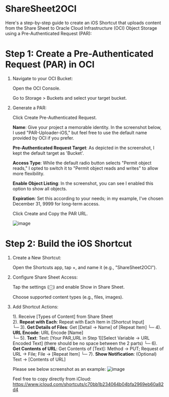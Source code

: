 # ShareSheet2OCI
Here's a step-by-step guide to create an iOS Shortcut that uploads content from the Share Sheet to Oracle Cloud Infrastructure (OCI) Object Storage using a Pre-Authenticated Request (PAR):

# Step 1: Create a Pre-Authenticated Request (PAR) in OCI
1. Navigate to your OCI Bucket:

    Open the OCI Console.
    
    Go to Storage > Buckets and select your target bucket.

2. Generate a PAR:

    Click Create Pre-Authenticated Request.
    
    **Name**: Give your project a memorable identity. In the screenshot below, I used "PAR-Uploader-iOS," but feel free to use the default name provided by OCI if you prefer.

    **Pre-Authenticated Request Target**: As depicted in the screenshot, I kept the default target as 'Bucket'.
    
    **Access Type**: While the default radio button selects "Permit object reads," I opted to switch it to "Permit object reads and writes" to allow more flexibility.
    
    **Enable Object Listing**: In the screenshot, you can see I enabled this option to show all objects.
    
    **Expiration**: Set this according to your needs; in my example, I've chosen December 31, 9999 for long-term access.
    
    Click Create and Copy the PAR URL.
   
    ![image](https://github.com/user-attachments/assets/c2ae7462-58fd-4422-8c7c-9fa06709d520)






# Step 2: Build the iOS Shortcut
1. Create a New Shortcut:

    Open the Shortcuts app, tap +, and name it (e.g., "ShareSheet2OCI").

2. Configure Share Sheet Access:

    Tap the settings (ⓘ) and enable Show in Share Sheet.

    Choose supported content types (e.g., files, images).

3. Add Shortcut Actions:

    1). Receive [Types of Content] from Share Sheet  
    2). **Repeat with Each**: Repeat with Each Item in [Shortcut Input]  
       └─ 3). **Get Details of Files**: Get [Detail -> Name] of [Repeat Item]
       └─ 4). **URL Encode**: URL Encode [Name]  
       └─ 5). **Text**: Text: [Your PAR_URL in Step 1][Select Variable -> URL Encoded Text] (there should be no space between the 2 parts)
       └─ 6). **Get Contents of URL**: Get Contents of [Text]: Method -> PUT; Request of URL -> File; File -> [Repeat Item] 
       └─ 7). **Show Notification**: (Optional) Text -> [Contents of URL]

    Please see below screenshot as an example:
    ![image](https://github.com/user-attachments/assets/50768da0-ea0e-4f7f-a174-1715e517730c)

    Feel free to copy directly from iCloud: https://www.icloud.com/shortcuts/c70bb1b234064b04bfa2969eb60a82d4


